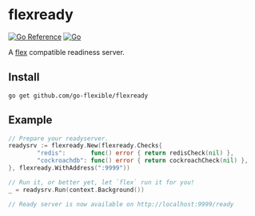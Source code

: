 # flexready

<a href="https://pkg.go.dev/github.com/go-flexible/flexready"><img src="https://pkg.go.dev/badge/github.com/go-flexible/flexready.svg" alt="Go Reference"></a>
[![Go](https://github.com/go-flexible/flexready/actions/workflows/go.yml/badge.svg?branch=main)](https://github.com/go-flexible/flexready/actions/workflows/go.yml)

A [flex](https://github.com/go-flexible/flex) compatible readiness server.

## Install

```shell
go get github.com/go-flexible/flexready
```

## Example

```go
// Prepare your readyserver.
readysrv := flexready.New(flexready.Checks{
        "redis":       func() error { return redisCheck(nil) },
        "cockroachdb": func() error { return cockroachCheck(nil) },
}, flexready.WithAddress(":9999"))

// Run it, or better yet, let `flex` run it for you!
_ = readysrv.Run(context.Background())

// Ready server is now available on http://localhost:9999/ready
```
